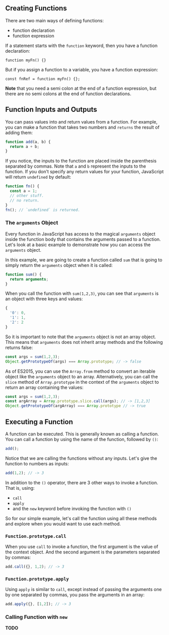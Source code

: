 ## Creating Functions

There are two main ways of defining functions:

- function declaration
- function expression

If a statement starts with the `function` keyword, then you have a function declaration:

`function myFn() {}`

But if you assign a function to a variable, you have a function expression:

`const fnRef = function myFn() {};`

**Note** that you need a semi colon at the end of a function expression, but there are no semi colons at the end of function declarations.

## Function Inputs and Outputs

You can pass values into and return values from a function. For example, you can make a function that takes two numbers and `returns` the result of adding them:

```javascript
function add(a, b) {
  return a + b;
}
```

If you notice, the inputs to the function are placed inside the parenthesis separated by commas. Note that `a` and `b` represent the inputs to the function. If you don't specify any return values for your function, JavaScript will return `undefined` by default:

```javascript
function fn() {
  const a = 1;
  // other stuff.
  // no return.
}
fn(); // `undefined` is returned.
```

### The `arguments` Object

Every function in JavaScript has access to the magical `arguments` object inside the function body that contains the arguments passed to a function. Let's look at a basic example to demonstrate how you can access the `arguments` object.

In this example, we are going to create a function called `sum` that is going to simply return the `arguments` object when it is called:

```javascript
function sum() {
  return arguments;
}
```

When you call the function with `sum(1,2,3)`, you can see that `arguments` is an object with three keys and values:

```javascript
{
  '0': 0,
  '1': 1,
  '2': 2
}
```
So it is important to note that the `arguments` object is not an array object. This means that `arguments` does not inherit array methods and the following returns false:

```javascript
const args = sum(1,2,3);
Object.getPrototypeOf(args) === Array.prototype; // -> false
```

As of ES2015, you can use the `Array.from` method to convert an iterable object like the `arguments` object to an array. Alternatively, you can call the `slice` method of `Array.prototype` in the context of the `arguments` object to return an array containing the values:

```javascript
const args = sum(1,2,3);
const argArray = Array.prototype.slice.call(args); // -> [1,2,3]
Object.getPrototypeOf(argArray) === Array.prototype // -> true
```


## Executing a Function

A function can be executed. This is generally known as calling a function. You can call a function by using the name of the function, followed by `()`:

```javascript
add();
```

Notice that we are calling the functions without any inputs. Let's give the function to numbers as inputs:

```javascript
add(1,2); // -> 3
```

In addition to the `()` operator, there are 3 other ways to invoke a function. That is, using:

- `call`
- `apply`
- and the `new` keyword before invoking the function with `()`

So for our simple example, let's call the function using all these methods and explore when you would want to use each method.

### `Function.prototype.call`

When you use `call` to invoke a function, the first argument is the value of the context object. And the second argument is the parameters separated by commas:

```javascript
add.call({}, 1,2); // -> 3
```

### `Function.prototype.apply`

Using `apply` is similar to `call`, except instead of passing the arguments one by one separated by commas, you pass the arguments in an array:

```javascript
add.apply({}, [1,2]); // -> 3
```


### Calling Function with `new`

**TODO**








